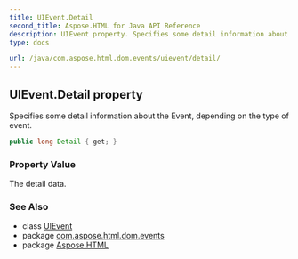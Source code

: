 ```yaml
---
title: UIEvent.Detail
second_title: Aspose.HTML for Java API Reference
description: UIEvent property. Specifies some detail information about the Event depending on the type of event
type: docs

url: /java/com.aspose.html.dom.events/uievent/detail/
---
```

## UIEvent.Detail property

Specifies some detail information about the Event, depending on the type of event.

```java
public long Detail { get; }
```

### Property Value

The detail data.

### See Also

* class [UIEvent](../)
* package [com.aspose.html.dom.events](../../../com.aspose.html.dom.events/)
* package [Aspose.HTML](../../../)
